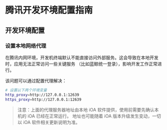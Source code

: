 # 腾讯开发环境配置指南

## 开发环境配置

### 设置本地网络代理

在腾讯内网环境，开发机终端默认不能直接访问外部服务。这会导致在本地开发时，应用无法正常访问一些关键服务
（比如蓝鲸统一登录），影响开发工作正常进行。

该问题可以通过配置代理解决：

```bash
# 设置以下两个环境变量
http_proxy=http://127.0.0.1:12639
https_proxy=http://127.0.0.1:12639
```

> 注意：上面的代理服务器地址由本地 iOA 软件提供，使用前需要先确认本机的 iOA 已经在正常运行。
> 地址也可能随着 iOA 版本升级发生变动，一切以 iOA 软件相关更新说明为准。